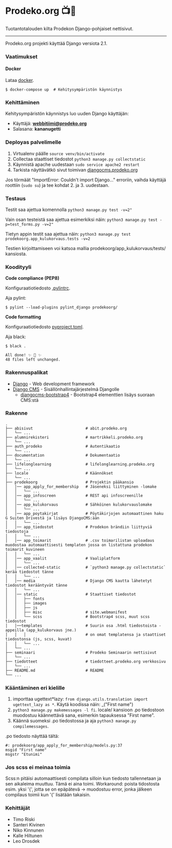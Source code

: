 # Prodeko.org :tv::rainbow:

Tuotantotalouden kilta Prodekon Django-pohjaiset nettisivut.

---

Prodeko.org projekti käyttää Django versiota 2.1.

### Vaatimukset

#### Docker

Lataa [docker](https://docs.docker.com/install/).

```
$ docker-compose up  # Kehitysympäristön käynnistys
```

### Kehittäminen

Kehitysympäristön käynnistys luo uuden Django käyttäjän:

- Käyttäjä: **webbitiimi@prodeko.org**
- Salasana: **kananugetti**

### Deployas palvelimelle

1. Virtualenv päälle `source venv/bin/activate`
2. Collectaa staattiset tiedostot `python3 manage.py collectstatic`
3. Käynnistä apache uudestaan `sudo service apache2 restart`
4. Tarkista näyttävätkö sivut toimivan [djangocms.prodeko.org](https://djangocms.prodeko.org)

Jos törmäät "ImportError: Couldn't import Django..." erroriin, vaihda käyttäjä roottiin (`sudo su`) ja tee kohdat 2. ja 3. uudestaan.

### Testaus

Testit saa ajettua komennolla `python3 manage.py test -v=2"`

Vain osan testeistä saa ajettua esimerkiksi näin: `python3 manage.py test -p=test_forms.py -v=2"`

Tietyn appin testit saa ajettua näin: `python3 manage.py test prodekoorg.app_kulukorvaus.tests -v=2`

Testien kirjoittamiseen voi katsoa mallia prodekoorg/app_kulukorvaus/tests/ kansiosta.

### Koodityyli

**Code compliance (PEP8)**

Konfiguraatiotiedosto [.pylintrc](./.pylintrc).

Aja pylint:

```shell
$ pylint --load-plugins pylint_django prodekoorg/
```

**Code formatting**

Konfiguraatiotiedosto [pyproject.toml](./pyproject.toml).

Aja black:

```shell
$ black .

All done! ✨ 🍰 ✨
48 files left unchanged.
```

### Rakennuspalikat

- [Django](https://reactjs.org/) - Web development framework
- [Django CMS](https://www.django-cms.org/en/) - Sisällönhallintajärjestelmä Djangolle
  - [djangocms-bootstrap4](https://github.com/divio/djangocms-bootstrap4) - Bootstrap4 elementtien lisäys suoraan CMS:stä

### Rakenne

    .
    ├── abisivut                       # abit.prodeko.org
    │   └── ...
    ├── alumnirekisteri                # martrikkeli.prodeko.org
    │   └── ...
    ├── auth_prodeko                   # Autentikaatio
    │   └── ...
    ├── documentation                  # Dokumentaatio
    │   └── ...
    ├── lifelonglearning               # lifelonglearning.prodeko.org
    │   └── ...
    ├── locale                         # Käännökset
    │   └── ...
    ├── prodekoorg                     # Projektin pääkansio
    │   │── app_apply_for_membership   # Jäseneksi liittyminen -lomake
    │   │   └── ...
    │   │── app_infoscreen             # REST api infoscreenille
    │   │   └── ...
    │   │── app_kulukorvaus            # Sähköinen kulukorvauslomake
    │   │   └── ...
    │   │── app_poytakirjat            # Pöytäkirjojen automaattinen haku G Suiten Drivestä ja lisäys DjangoCMS:ään
    │   │   └── ...
    │   │── app_tiedostot              # Prodekon brändiin liittyviä tiedostoja
    │   │   └── ...
    │   │── app_toimarit               # .csv toimarilistan uploadaus muodostaa automaattisesti templaten jossa on listattuna prodekon toimarit kuvineen
    │   │   └── ...
    │   │── app_vaalit                 # Vaaliplatform
    │   │   └── ...
    │   │── collected-static           # `python3 manage.py collectstatic` kerää tiedostot tänne
    │   │   └── ...
    │   │── media                      # Django CMS kautta lähetetyt tiedostot kerääntyvät tänne
    │   │   └── ...
    │   │── static                     # Staattiset tiedostot
    │   │   ├── fonts
    │   │   ├── images
    │   │   ├── js
    │   │   ├── misc                   # site.webmanifest
    │   │   └── scss                   # Bootstrap4 scss, muut scss tiedostot
    │   │──templates                   # Suurin osa .html tiedostoista - appeilla (app_kulukorvaus jne.)
    │   │   │                          # on omat templatensa ja staattiset tiedostonsa (js, scss, kuvat)
    │   │   └── ...
    │   └── ...
    ├── seminaari                      # Prodeko Seminaarin nettisivut
    │   └── ...
    ├── tiedotteet                     # tiedotteet.prodeko.org verkkosivu
    │   └── ...
    ├── README.md                      # README
    └── ...

### Kääntäminen eri kielille

1. importtaa ugettext*lazy: `from django.utils.translation import ugettext_lazy as *`. Käytä koodissa näin: \_("First name")
2. `python3 manage.py makemessages -l fi`. locale/ kansioon .po tiedostoon muodostuu käännettävä sana, esimerkin tapauksessa "First name".
3. Käännä suomeksi .po tiedostossa ja aja `python3 manage.py compilemessages`.

.po tiedosto näyttää tältä:

```
#: prodekoorg/app_apply_for_membership/models.py:37
msgid "First name"
msgstr "Etunimi"
```

### Jos scss ei meinaa toimia

Scss:n pitäisi automaattisesti compilata silloin kun tiedosto tallennetaan ja sen aikaleima muuttuu. Tämä ei aina toimi. Workaround: poista tidostosta esim. yksi '{', jotta se on epäpätevä -> muodostuu error, jonka jälkeen compilaus toimii kun '{' lisätään takaisin.

### Kehittäjät

- Timo Riski
- Santeri Kivinen
- Niko Kinnunen
- Kalle Hiltunen
- Leo Drosdek

